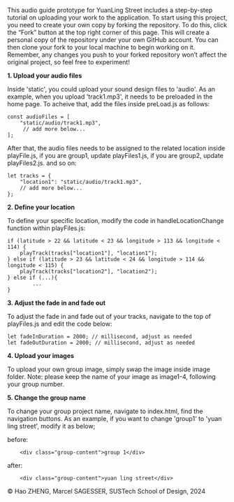 This audio guide prototype for YuanLing Street includes a step-by-step tutorial on uploading your work to the application. To start using this project, you need to create your own copy by forking the repository. To do this, click the “Fork” button at the top right corner of this page. This will create a personal copy of the repository under your own GitHub account. You can then clone your fork to your local machine to begin working on it. Remember, any changes you push to your forked repository won’t affect the original project, so feel free to experiment!

**1. Upload your audio files**

Inside 'static', you could upload your sound design files to 'audio'. As an example, when you upload 'track1.mp3', it needs to be preloaded in the home page. To acheive that, add the files inside preLoad.js as follows:

    const audioFiles = [
        "static/audio/track1.mp3",
         // add more below...   
    ];

After that, the audio files needs to be assigned to the related location inside playFile.js, if you are group1, update playFiles1.js, if you are group2, update playFiles2.js. and so on:

    let tracks = {
        "location1": "static/audio/track1.mp3",
        // add more below...
    };

**2. Define your location**

To define your specific location, modify the code in handleLocationChange function within playFiles.js:    
    
    if (latitude > 22 && latitude < 23 && longitude > 113 && longitude < 114) {
        playTrack(tracks["location1"], "location1");        
    } else if (latitude > 23 && latitude < 24 && longitude > 114 && longitude < 115) {
        playTrack(tracks["location2"], "location2");        
    } else if (...){
            ...        
    }

**3. Adjust the fade in and fade out**

To adjust the fade in and fade out of your tracks, navigate to the top of playFiles.js and edit the code below:

    let fadeInDuration = 2000; // millisecond, adjust as needed
    let fadeOutDuration = 2000; // millisecond, adjust as needed
    
**4. Upload your images**

To upload your own group image, simply swap the image inside image folder. Note: please keep the name of your image as image1-4, following your group number.

**5. Change the group name**

To change your group project name, navigate to index.html, find the navigation buttons. As an example, if you want to change 'group1' to 'yuan ling street', modify it as below;

before:

        <div class="group-content">group 1</div>
    


after:

        <div class="group-content">yuan ling street</div>
        



© Hao ZHENG, Marcel SAGESSER, SUSTech School of Design, 2024

